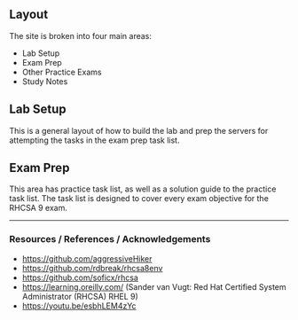 
## Layout
The site is broken into four main areas:
- Lab Setup
- Exam Prep
- Other Practice Exams
- Study Notes

## Lab Setup
This is a general layout of how to build the lab and prep the servers for attempting the tasks in the exam prep task list.

## Exam Prep
This area has practice task list, as well as a solution guide to the practice task list. The task list is designed to cover every exam objective for the RHCSA 9 exam.

---

### Resources / References / Acknowledgements
- https://github.com/aggressiveHiker
- https://github.com/rdbreak/rhcsa8env
- https://github.com/soficx/rhcsa
- https://learning.oreilly.com/ (Sander van Vugt: Red Hat Certified System Administrator (RHCSA) RHEL 9)
- https://youtu.be/esbhLEM4zYc
